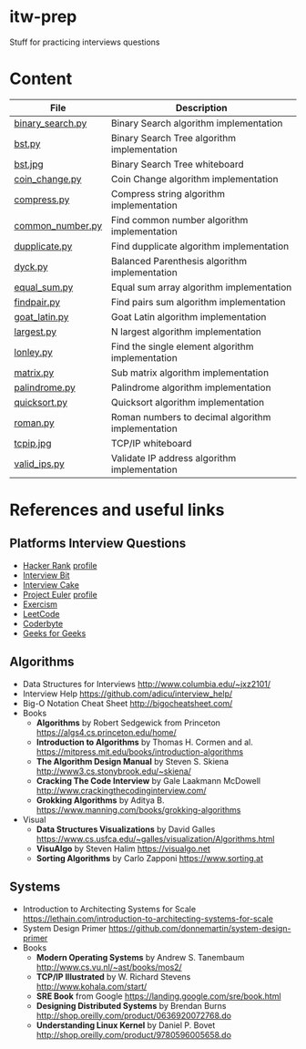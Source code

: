 # itw-prep

Stuff for practicing interviews questions

# Content

|        File                            |            Description                           |
| -------------------------------------- | ------------------------------------------------ |
| [binary\_search.py](./binary_search.py)| Binary Search algorithm implementation           |
| [bst.py](./bst.py)                     | Binary Search Tree algorithm implementation      |
| [bst.jpg](./bst.jpg)                   | Binary Search Tree whiteboard                    |
| [coin\_change.py](./coin_change.py)    | Coin Change algorithm implementation             |
| [compress.py](./compress.py)           | Compress string algorithm implementation         |
| [common\_number.py](./common_number.py)| Find common number algorithm implementation      |
| [dupplicate.py](./dupplicate.py)       | Find dupplicate algorithm implementation         |
| [dyck.py](./dyck.py)                   | Balanced Parenthesis algorithm implementation    |
| [equal\_sum.py](./equal_sum.py)        | Equal sum array algorithm implementation         |
| [findpair.py](./findpair.py)           | Find pairs sum algorithm implementation          |
| [goat\_latin.py](./goat_latin.py)      | Goat Latin algorithm implementation              |
| [largest.py](./largest.py)             | N largest algorithm implementation               |
| [lonley.py](./lonely.py)               | Find the single element algorithm implementation |
| [matrix.py](./matrix.py)               | Sub matrix algorithm implementation              |
| [palindrome.py](./palindrome.py)       | Palindrome algorithm implementation              |
| [quicksort.py](./quicksort.py)         | Quicksort algorithm implementation               |
| [roman.py](./roman.py)                 | Roman numbers to decimal algorithm implementation|
| [tcpip.jpg](./tcpip.jpg)               | TCP/IP whiteboard                                |
| [valid\_ips.py](./valid_ips.py)        | Validate IP address algorithm implementation     |

# References and useful links

## Platforms Interview Questions

* [Hacker Rank](https://www.hackerrank.com) [profile](https://www.hackerrank.com/sbrabez)
* [Interview Bit](https://www.interviewbit.com)
* [Interview Cake](https://www.interviewcake.com)
* [Project Euler](https://projecteuler.net) [profile](https://projecteuler.net/profile/sbz.png)
* [Exercism](http://exercism.io)
* [LeetCode](https://leetcode.com)
* [Coderbyte](https://www.coderbyte.com)
* [Geeks for Geeks](https://practice.geeksforgeeks.org)

## Algorithms

* Data Structures for Interviews http://www.columbia.edu/~jxz2101/
* Interview Help https://github.com/adicu/interview_help/
* Big-O Notation Cheat Sheet http://bigocheatsheet.com/
* Books
    * **Algorithms** by Robert Sedgewick from Princeton https://algs4.cs.princeton.edu/home/
    * **Introduction to Algorithms** by Thomas H. Cormen and al. https://mitpress.mit.edu/books/introduction-algorithms
    * **The Algorithm Design Manual** by Steven S. Skiena http://www3.cs.stonybrook.edu/~skiena/
    * **Cracking The Code Interview** by Gale Laakmann McDowell http://www.crackingthecodinginterview.com/
    * **Grokking Algorithms** by Aditya B. https://www.manning.com/books/grokking-algorithms
* Visual
    * **Data Structures Visualizations** by David Galles https://www.cs.usfca.edu/~galles/visualization/Algorithms.html
    * **VisuAlgo** by Steven Halim https://visualgo.net
    * **Sorting Algorithms** by Carlo Zapponi https://www.sorting.at

## Systems

* Introduction to Architecting Systems for Scale https://lethain.com/introduction-to-architecting-systems-for-scale
* System Design Primer https://github.com/donnemartin/system-design-primer
* Books
    * **Modern Operating Systems** by Andrew S. Tanembaum http://www.cs.vu.nl/~ast/books/mos2/
    * **TCP/IP Illustrated** by W. Richard Stevens http://www.kohala.com/start/
    * **SRE Book** from Google https://landing.google.com/sre/book.html
    * **Designing Distributed Systems** by Brendan Burns http://shop.oreilly.com/product/0636920072768.do
    * **Understanding Linux Kernel** by Daniel P. Bovet http://shop.oreilly.com/product/9780596005658.do
